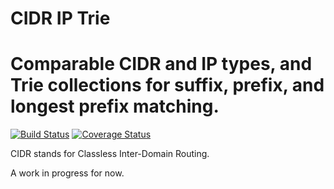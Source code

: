 # CIDR IP Trie
Comparable CIDR and IP types, and Trie collections for suffix, prefix, and longest prefix matching.
===================================================================================================
[![Build Status](https://travis-ci.org/veqryn/cidr-ip-trie.svg?branch=master)](https://travis-ci.org/veqryn/cidr-ip-trie)
[![Coverage Status](https://coveralls.io/repos/veqryn/cidr-ip-trie/badge.svg?branch=master&service=github)](https://coveralls.io/github/veqryn/cidr-ip-trie?branch=master)

CIDR stands for Classless Inter-Domain Routing.

A work in progress for now.
